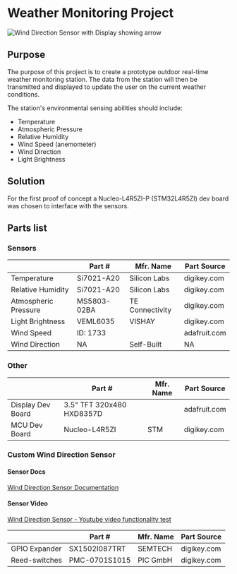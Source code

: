 
# Weather Monitoring Project
![Wind Direction Sensor with Display showing arrow](https://github.com/Electronic-Emily/WeatherMonitoringSensors/blob/main/docs/Wind_Sensor/pictures/Assemled_With_Display_02.png)


## Purpose
The purpose of this project is to create a prototype outdoor real-time weather monitoring station. The data from the station will then be transmitted and displayed to update the user on the current weather conditions.
   
The station's environmental sensing abilities should include:
- Temperature
- Atmospheric Pressure
- Relative Humidity
- Wind Speed (anemometer)
- Wind Direction
- Light Brightness





## Solution

For the first proof of concept a Nucleo-L4R5ZI-P (STM32L4R5ZI) dev board was chosen to interface with the sensors.


## Parts list
	
### Sensors	
  
  |      | Part # | Mfr. Name| Part Source                         |
|----------------|-------------------|--------------|------------------|
|Temperature          |Si7021-A20 | Silicon Labs | digikey.com |
|Relative Humidity    |Si7021-A20 | Silicon Labs | digikey.com  |
|Atmospheric Pressure | MS5803-02BA | TE Connectivity|  digikey.com |
|Light Brightness | VEML6035 | VISHAY | digikey.com |
|Wind Speed | ID: 1733 | | adafruit.com |
|Wind Direction | NA |  Self-Built | NA |


### Other
  |                | Part #  |  Mfr. Name                    | Part Source                         |
|--------|--------|----------|-----------|
|Display Dev Board | 3.5" TFT 320x480 HXD8357D |  | adafruit.com |
|MCU Dev Board| Nucleo-L4R5ZI | STM  | digikey.com |


### Custom Wind Direction Sensor 
#### Sensor Docs
[Wind Direction Sensor Documentation](https://github.com/Electronic-Emily/WeatherMonitoringSensors/tree/main/docs/Wind_Sensor)
#### Sensor Video
[Wind Direction Sensor - Youtube video functionality test](https://www.youtube.com/watch?v=b739gNtUACo)

  |    | Part #  |  Mfr. Name      | Part Source      |
|------|-----|----|-----------|
|GPIO Expander | SX1502I087TRT | SEMTECH  | digikey.com |
|Reed-switches | PMC-0701S1015 | PIC GmbH | digikey.com |


